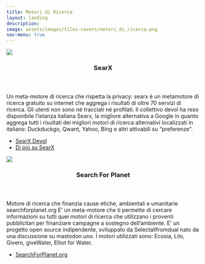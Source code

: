 ```yaml
---
title: Motori di Ricerca
layout: landing
description:
image: assets/images/tiles-covers/motori_di_ricerca.png
nav-menu: true
---
```


<!-- Main -->
<div id="main">

<!-- Two -->
<section id="two" class="spotlights">
	<section>
		<img src="{{ "assets/images/logos/searx.png" | relative_url }}">
		<div class="content">
			<div class="inner">
				<header class="major">
					<h3>SearX</h3>
				</header>
				<p>Un meta-motore di ricerca che rispetta la privacy: searx è un metamotore di ricerca gratuito su internet che aggrega i risultati di oltre 70 servizi di ricerca. Gli utenti non sono né tracciati né profilati. Il collettivo devol ha reso disponibile l’istanza italiana Searx, la migliore alternativa a Google in quanto aggrega tutti i risultati dei migliori motori di ricerca alternativi localizzati in italiano: Duckduckgo, Qwant, Yahoo, Bing e altri attivabili su “preferenze”.</p>
				<ul class="actions">
					<li><a href="https://searx.devol.it" class="button">SearX Devol</a></li>
					<li><a href="{{ site.baseurl }}/it/searx" class="button">Di più su SearX</a></li>
				</ul>
			</div>
		</div>
	</section>
	<section>
		<img src="{{ "/assets/images/logos/searchforplanet.png" | relative_url }}">
		<div class="content">
			<div class="inner">
				<header class="major">
					<h3>Search For Planet</h3>
				</header>
				<p>Motore di ricerca che finanzia cause etiche, ambientali e umanitarie searchforplanet.org E’ un meta-motore che ti permette di cercare informazioni su tutti quei motori di ricerca che utilizzano i proventi pubblicitari per finanziare campagne a sostegno dell’ambiente. E’ un progetto open source indipendente, sviluppato da Selectallfromdual nato da una discussione su mastodon.uno. I motori utilizzati sono: Ecosia, Lilo, Givero, giveWater, Elliot for Water.</p>
				<ul class="actions">
					<li><a href="https://www.searchforplanet.org/" class="button">SearchForPlanet.org</a></li>
				</ul>
			</div>
		</div>
	</section>
</section>

</div>
